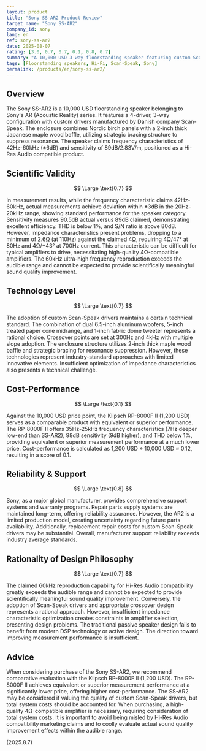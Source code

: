 ```yaml
---
layout: product
title: "Sony SS-AR2 Product Review"
target_name: "Sony SS-AR2"
company_id: sony
lang: en
ref: sony-ss-ar2
date: 2025-08-07
rating: [3.0, 0.7, 0.7, 0.1, 0.8, 0.7]
summary: "A 10,000 USD 3-way floorstanding speaker featuring custom Scan-Speak drivers and Japanese maple wood baffle, but with low cost-performance compared to equivalent performance competitors."
tags: [Floorstanding speakers, Hi-Fi, Scan-Speak, Sony]
permalink: /products/en/sony-ss-ar2/
---
```

## Overview

The Sony SS-AR2 is a 10,000 USD floorstanding speaker belonging to Sony's AR (Acoustic Reality) series. It features a 4-driver, 3-way configuration with custom drivers manufactured by Danish company Scan-Speak. The enclosure combines Nordic birch panels with a 2-inch thick Japanese maple wood baffle, utilizing strategic bracing structure to suppress resonance. The speaker claims frequency characteristics of 42Hz-60kHz (±6dB) and sensitivity of 89dB/2.83V/m, positioned as a Hi-Res Audio compatible product.

## Scientific Validity

$$ \Large \text{0.7} $$

In measurement results, while the frequency characteristic claims 42Hz-60kHz, actual measurements achieve deviation within ±3dB in the 20Hz-20kHz range, showing standard performance for the speaker category. Sensitivity measures 90.5dB actual versus 89dB claimed, demonstrating excellent efficiency. THD is below 1%, and S/N ratio is above 80dB. However, impedance characteristics present problems, dropping to a minimum of 2.6Ω (at 110Hz) against the claimed 4Ω, requiring 4Ω/47° at 80Hz and 4Ω/+43° at 700Hz current. This characteristic can be difficult for typical amplifiers to drive, necessitating high-quality 4Ω-compatible amplifiers. The 60kHz ultra-high frequency reproduction exceeds the audible range and cannot be expected to provide scientifically meaningful sound quality improvement.

## Technology Level

$$ \Large \text{0.7} $$

The adoption of custom Scan-Speak drivers maintains a certain technical standard. The combination of dual 6.5-inch aluminum woofers, 5-inch treated paper cone midrange, and 1-inch fabric dome tweeter represents a rational choice. Crossover points are set at 300Hz and 4kHz with multiple slope adoption. The enclosure structure utilizes 2-inch thick maple wood baffle and strategic bracing for resonance suppression. However, these technologies represent industry-standard approaches with limited innovative elements. Insufficient optimization of impedance characteristics also presents a technical challenge.

## Cost-Performance

$$ \Large \text{0.1} $$

Against the 10,000 USD price point, the Klipsch RP-8000F II (1,200 USD) serves as a comparable product with equivalent or superior performance. The RP-8000F II offers 35Hz-25kHz frequency characteristics (7Hz deeper low-end than SS-AR2), 98dB sensitivity (9dB higher), and THD below 1%, providing equivalent or superior measurement performance at a much lower price. Cost-performance is calculated as 1,200 USD ÷ 10,000 USD ≈ 0.12, resulting in a score of 0.1.

## Reliability & Support

$$ \Large \text{0.8} $$

Sony, as a major global manufacturer, provides comprehensive support systems and warranty programs. Repair parts supply systems are maintained long-term, offering reliability assurance. However, the AR2 is a limited production model, creating uncertainty regarding future parts availability. Additionally, replacement repair costs for custom Scan-Speak drivers may be substantial. Overall, manufacturer support reliability exceeds industry average standards.

## Rationality of Design Philosophy

$$ \Large \text{0.7} $$

The claimed 60kHz reproduction capability for Hi-Res Audio compatibility greatly exceeds the audible range and cannot be expected to provide scientifically meaningful sound quality improvement. Conversely, the adoption of Scan-Speak drivers and appropriate crossover design represents a rational approach. However, insufficient impedance characteristic optimization creates constraints in amplifier selection, presenting design problems. The traditional passive speaker design fails to benefit from modern DSP technology or active design. The direction toward improving measurement performance is insufficient.

## Advice

When considering purchase of the Sony SS-AR2, we recommend comparative evaluation with the Klipsch RP-8000F II (1,200 USD). The RP-8000F II achieves equivalent or superior measurement performance at a significantly lower price, offering higher cost-performance. The SS-AR2 may be considered if valuing the quality of custom Scan-Speak drivers, but total system costs should be accounted for. When purchasing, a high-quality 4Ω-compatible amplifier is necessary, requiring consideration of total system costs. It is important to avoid being misled by Hi-Res Audio compatibility marketing claims and to coolly evaluate actual sound quality improvement effects within the audible range.

(2025.8.7)
